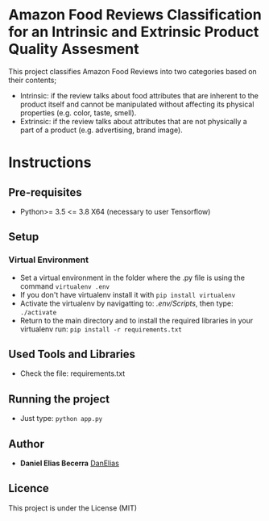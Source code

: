 # Amazon Food Reviews Classification for an Intrinsic and Extrinsic Product Quality Assesment

This project classifies Amazon Food Reviews into two categories based on their contents;
- Intrinsic: if the review talks about food attributes that are inherent to the product itself and cannot be manipulated without affecting its physical properties (e.g. color, taste, smell).
- Extrinsic: if the review talks about attributes that are not physically a part of a product (e.g. advertising, brand image).

# Instructions

## Pre-requisites
- Python>= 3.5 <= 3.8 X64 (necessary to user Tensorflow)

## Setup
### Virtual Environment
- Set a virtual environment in the folder where the .py file is using the command
    ```virtualenv .env```
- If you don't have virtualenv install it with 
    ```pip install virtualenv```
- Activate the virtualenv by navigatting to: *.env/Scripts*, then type:
    ```./activate```
- Return to the main directory and to install the required libraries in your virtualenv run:
    ```pip install -r requirements.txt```

## Used Tools and Libraries
- Check the file: requirements.txt

## Running the project
- Just type:
    ```python app.py```

## Author
* **Daniel Elias Becerra** [DanElias](https://github.com/DanElias)

## Licence
This project is under the License (MIT)


